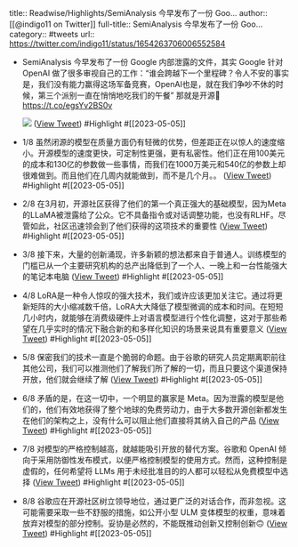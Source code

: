 title:: Readwise/Highlights/SemiAnalysis 今早发布了一份 Goo...
author:: [[@indigo11 on Twitter]]
full-title:: SemiAnalysis 今早发布了一份 Goo...
category:: #tweets
url:: https://twitter.com/indigo11/status/1654263706006552584
- SemiAnalysis 今早发布了一份 Google 内部泄露的文件，其实 Google 针对 OpenAI 做了很多审视自己的工作：“谁会跨越下一个里程碑？令人不安的事实是，我们没有能力赢得这场军备竞赛，OpenAI也是，就在我们争吵不休的时候，第三个派别一直在悄悄地吃我们的午餐” 那就是开源🧵 https://t.co/egsYv2BS0v 
  
  ![](https://pbs.twimg.com/media/FvUbMQYaYAA8Fyj.jpg) ([View Tweet](https://twitter.com/indigo11/status/1654263706006552584)) #Highlight #[[2023-05-05]]
- 1/8 虽然闭源的模型在质量方面仍有轻微的优势，但差距正在以惊人的速度缩小。开源模型的速度更快，可定制性更强，更有私密性。他们正在用100美元的成本和130亿的参数做一些事情，而我们在1000万美元和540亿的参数上却很难做到。而且他们在几周内就能做到，而不是几个月。。 ([View Tweet](https://twitter.com/indigo11/status/1654263707596369920)) #Highlight #[[2023-05-05]]
- 2/8 在3月初，开源社区获得了他们的第一个真正强大的基础模型，因为Meta的LLaMA被泄露给了公众。它不具备指令或对话调整功能，也没有RLHF。尽管如此，社区迅速领会到了他们获得的这项技术的重要性 ([View Tweet](https://twitter.com/indigo11/status/1654263708942757888)) #Highlight #[[2023-05-05]]
- 3/8 接下来，大量的创新涌现，许多新颖的想法都来自于普通人。训练模型的门槛已从一个主要研究机构的总产出降低到了一个人、一晚上和一台性能强大的笔记本电脑 ([View Tweet](https://twitter.com/indigo11/status/1654263709894860800)) #Highlight #[[2023-05-05]]
- 4/8 LoRA是一种令人惊叹的强大技术，我们或许应该更加关注它。通过将更新矩阵的大小缩减数千倍，LoRA大大降低了模型微调的成本和时间。在短短几小时内，就能够在消费级硬件上对语言模型进行个性化调整，这对于那些希望在几乎实时的情况下融合新的和多样化知识的场景来说具有重要意义 ([View Tweet](https://twitter.com/indigo11/status/1654263710922461184)) #Highlight #[[2023-05-05]]
- 5/8 保密我们的技术一直是个脆弱的命题。由于谷歌的研究人员定期离职前往其他公司，我们可以推测他们了解我们所了解的一切，而且只要这个渠道保持开放，他们就会继续了解 ([View Tweet](https://twitter.com/indigo11/status/1654263711933276162)) #Highlight #[[2023-05-05]]
- 6/8 矛盾的是，在这一切中，一个明显的赢家是 Meta。因为泄露的模型是他们的，他们有效地获得了整个地球的免费劳动力，由于大多数开源创新都发生在他们的架构之上，没有什么可以阻止他们直接将其纳入自己的产品 ([View Tweet](https://twitter.com/indigo11/status/1654263713967349761)) #Highlight #[[2023-05-05]]
- 7/8 对模型的严格控制越高，就越能吸引开放的替代方案。谷歌和 OpenAI 倾向于采用防御性发布模式，以便严格控制模型的使用方式。然而，这种控制是虚假的，任何希望将 LLMs 用于未经批准目的的人都可以轻松从免费模型中选择 ([View Tweet](https://twitter.com/indigo11/status/1654263716383260675)) #Highlight #[[2023-05-05]]
- 8/8 谷歌应在开源社区树立领导地位，通过更广泛的对话合作，而非忽视。这可能需要采取一些不舒服的措施，如公开小型 ULM 变体模型的权重，意味着放弃对模型的部分控制。妥协是必然的，不能既推动创新又控制创新🙃 ([View Tweet](https://twitter.com/indigo11/status/1654263717809491969)) #Highlight #[[2023-05-05]]